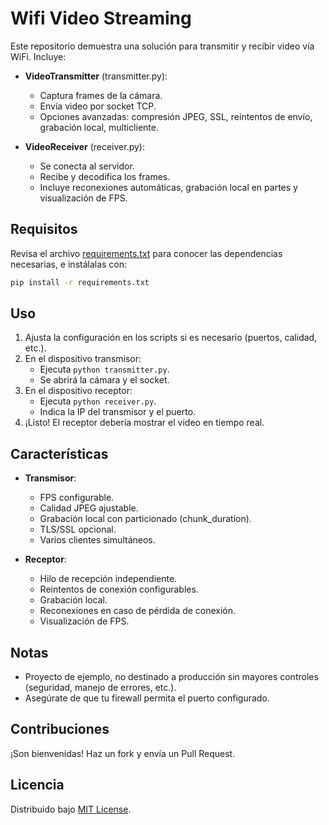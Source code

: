 # Wifi Video Streaming

Este repositorio demuestra una solución para transmitir y recibir video vía WiFi. Incluye:

- **VideoTransmitter** (transmitter.py):
  - Captura frames de la cámara.
  - Envía video por socket TCP.
  - Opciones avanzadas: compresión JPEG, SSL, reintentos de envío, grabación local, multicliente.

- **VideoReceiver** (receiver.py):
  - Se conecta al servidor.
  - Recibe y decodifica los frames.
  - Incluye reconexiones automáticas, grabación local en partes y visualización de FPS.

## Requisitos
Revisa el archivo [requirements.txt](./requirements.txt) para conocer las dependencias necesarias, e instálalas con:

```bash
pip install -r requirements.txt
```

## Uso
1. Ajusta la configuración en los scripts si es necesario (puertos, calidad, etc.).
2. En el dispositivo transmisor:
   - Ejecuta `python transmitter.py`.
   - Se abrirá la cámara y el socket.
3. En el dispositivo receptor:
   - Ejecuta `python receiver.py`.
   - Indica la IP del transmisor y el puerto.
4. ¡Listo! El receptor debería mostrar el video en tiempo real.

## Características
- **Transmisor**:
  - FPS configurable.
  - Calidad JPEG ajustable.
  - Grabación local con particionado (chunk_duration).
  - TLS/SSL opcional.
  - Varios clientes simultáneos.

- **Receptor**:
  - Hilo de recepción independiente.
  - Reintentos de conexión configurables.
  - Grabación local.
  - Reconexiones en caso de pérdida de conexión.
  - Visualización de FPS.

## Notas
- Proyecto de ejemplo, no destinado a producción sin mayores controles (seguridad, manejo de errores, etc.).
- Asegúrate de que tu firewall permita el puerto configurado.

## Contribuciones
¡Son bienvenidas! Haz un fork y envía un Pull Request.

## Licencia
Distribuido bajo [MIT License](./LICENSE).


